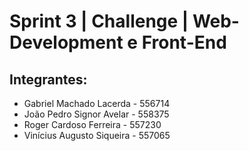 # Sprint 3 | Challenge | Web-Development e Front-End
## Integrantes:
* Gabriel Machado Lacerda - 556714
* João Pedro Signor Avelar - 558375
* Roger Cardoso Ferreira - 557230
* Vinícius Augusto Siqueira - 557065
